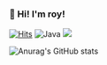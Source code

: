### 🌱 Hi! I'm roy! 
[![Hits](https://hits.seeyoufarm.com/api/count/incr/badge.svg?url=https%3A%2F%2Fgithub.com%2Flvalentine6&count_bg=%2340880A&title_bg=%23555555&icon=&icon_color=%23E7E7E7&title=hits&edge_flat=false)](https://hits.seeyoufarm.com)       ![Java](https://img.shields.io/badge/Java-007396.svg?&style=for-the-badge&logo=Java&logoColor=white)   <a href="https://img.shields.io/github/languages/top/lvalentine6/Project_Naeilro" target="_blank"><img src="https://img.shields.io/badge/Backend-blue?style=flat&logo=Color=000000"/></a>

<!--
**lvalentine6/lvalentine6** is a ✨ _special_ ✨ repository because its `README.md` (this file) appears on your GitHub profile.
Here are some ideas to get you started:

- 🔭 I’m currently working on ...
- 🌱 I’m currently learning ...
- 👯 I’m looking to collaborate on ...
- 🤔 I’m looking for help with ...
- 💬 Ask me about ...
- 📫 How to reach me: ...
- 😄 Pronouns: ...
- ⚡ Fun fact: ...
-->
<!-- [![Top Langs](https://github-readme-stats.vercel.app/api/top-langs/?username=lvalentine6)](https://github.com/anuraghazra/github-readme-stats) -->

![Anurag's GitHub stats](https://github-readme-stats.vercel.app/api?username=lvalentine6&show_icons=true&theme=vue-dark&locale=) 
<!-- [![Readme Card](https://github-readme-stats.vercel.app/api/pin/?username=lvalentine6&repo=IntellJ_algorithm)](https://github.com/anuraghazra/github-readme-stats) -->

